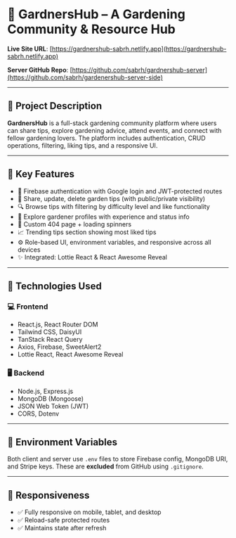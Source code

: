 # 🌿 GardnersHub – A Gardening Community & Resource Hub

**Live Site URL**: [https://gardnershub-sabrh.netlify.app](https://gardnershub-sabrh.netlify.app)  
  
**Server GitHub Repo**: [https://github.com/sabrh/gardnershub-server](https://github.com/sabrh/gardenershub-server-side)

---

## 📄 Project Description

**GardnersHub** is a full-stack gardening community platform where users can share tips, explore gardening advice, attend events, and connect with fellow gardening lovers. The platform includes authentication, CRUD operations, filtering, liking tips, and a responsive UI.

---

## 🚀 Key Features

- 🔐 Firebase authentication with Google login and JWT-protected routes
- 📝 Share, update, delete garden tips (with public/private visibility)
- 🔍 Browse tips with filtering by difficulty level and like functionality
- 🌿 Explore gardener profiles with experience and status info
- 🎨 Custom 404 page + loading spinners
- 📈 Trending tips section showing most liked tips
- ⚙️ Role-based UI, environment variables, and responsive across all devices
- ✨ Integrated: Lottie React & React Awesome Reveal

---

## 🧪 Technologies Used

### 💻 Frontend
- React.js, React Router DOM
- Tailwind CSS, DaisyUI
- TanStack React Query
- Axios, Firebase, SweetAlert2
- Lottie React, React Awesome Reveal

### 🖥️ Backend
- Node.js, Express.js
- MongoDB (Mongoose)
- JSON Web Token (JWT)
- CORS, Dotenv

---

## 📁 Environment Variables

Both client and server use `.env` files to store Firebase config, MongoDB URI, and Stripe keys. These are **excluded** from GitHub using `.gitignore`.

---

## 📱 Responsiveness

- ✅ Fully responsive on mobile, tablet, and desktop
- ✅ Reload-safe protected routes
- ✅ Maintains state after refresh
